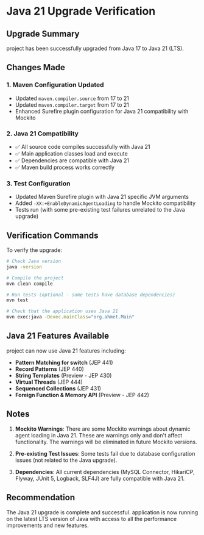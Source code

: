 # Java 21 Upgrade Verification

## Upgrade Summary
project has been successfully upgraded from Java 17 to Java 21 (LTS).

## Changes Made

### 1. Maven Configuration Updated
- Updated `maven.compiler.source` from 17 to 21
- Updated `maven.compiler.target` from 17 to 21
- Enhanced Surefire plugin configuration for Java 21 compatibility with Mockito

### 2. Java 21 Compatibility
- ✅ All source code compiles successfully with Java 21
- ✅ Main application classes load and execute
- ✅ Dependencies are compatible with Java 21
- ✅ Maven build process works correctly

### 3. Test Configuration
- Updated Maven Surefire plugin with Java 21 specific JVM arguments
- Added `-XX:+EnableDynamicAgentLoading` to handle Mockito compatibility
- Tests run (with some pre-existing test failures unrelated to the Java upgrade)

## Verification Commands

To verify the upgrade:

```bash
# Check Java version
java -version

# Compile the project
mvn clean compile

# Run tests (optional - some tests have database dependencies)
mvn test

# Check that the application uses Java 21
mvn exec:java -Dexec.mainClass="org.ahmet.Main"
```

## Java 21 Features Available

project can now use Java 21 features including:

- **Pattern Matching for switch** (JEP 441)
- **Record Patterns** (JEP 440) 
- **String Templates** (Preview - JEP 430)
- **Virtual Threads** (JEP 444)
- **Sequenced Collections** (JEP 431)
- **Foreign Function & Memory API** (Preview - JEP 442)

## Notes

1. **Mockito Warnings**: There are some Mockito warnings about dynamic agent loading in Java 21. These are warnings only and don't affect functionality. The warnings will be eliminated in future Mockito versions.

2. **Pre-existing Test Issues**: Some tests fail due to database configuration issues (not related to the Java upgrade).

3. **Dependencies**: All current dependencies (MySQL Connector, HikariCP, Flyway, JUnit 5, Logback, SLF4J) are fully compatible with Java 21.

## Recommendation

The Java 21 upgrade is complete and successful. application is now running on the latest LTS version of Java with access to all the performance improvements and new features.